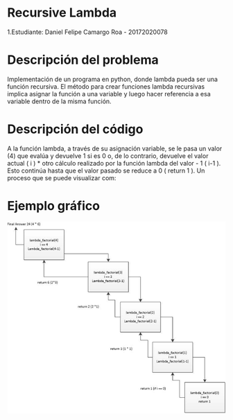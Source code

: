 # Recursive Lambda
1.Estudiante: Daniel Felipe Camargo Roa - 20172020078

# Descripción del problema
  Implementación de un programa en python, donde lambda pueda ser una función recursiva.
  El método para crear funciones lambda recursivas implica asignar la función a una variable y luego hacer referencia a esa variable dentro de la misma función.
# Descripción del código
  A la función lambda, a través de su asignación variable, se le pasa un valor (4) que evalúa y devuelve 1 si es 0 o, de lo contrario, devuelve el valor actual ( i ) * otro cálculo realizado por la función lambda del valor - 1 ( i-1 ). Esto continúa hasta que el valor pasado se reduce a 0 ( return 1 ). Un proceso que se puede visualizar com:
# Ejemplo gráfico
![Lambda](https://github.com/DanielFelipeRoa/RecursiveLambda/blob/master/Lambda.jpg)

